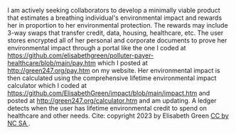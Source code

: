 I am actively seeking collaborators to develop a minimally viable product that estimates a breathing individual's environmental impact and rewards her in proportion to her environmental protection. The rewards may include 3-way swaps that transfer credit, data, housing, healthcare, etc.
The user stores encrypted all of her personal and corporate documents to prove her environmental impact through a portal like the one I coded at https://github.com/elisabethgreen/polluter-payer-healthcare/blob/main/pay.htm which I posted at http://green247.org/pay.htm on my website.
Her environmental impact is then calculated using the comprehensive lifetime environmental impact calculator which I coded at https://github.com/ElisabethGreen/impact/blob/main/impact.htm and posted at http://green247.org/calculator.htm and am updating.
A ledger detects when the user has lifetime environmental credit to spend on healthcare and other needs.
Cite:  copyright 2023 by Elisabeth Green <a href="https://github.com/elisabethgreen/polluter-payer-healthcare/license.md"> CC by NC SA </a>.
